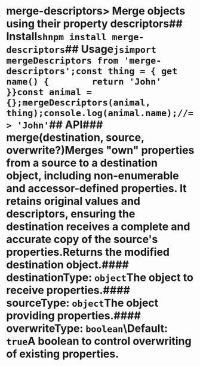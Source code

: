 # merge-descriptors> Merge objects using their property descriptors## Install```shnpm install merge-descriptors```## Usage```jsimport mergeDescriptors from 'merge-descriptors';const thing = {	get name() {		return 'John'	}}const animal = {};mergeDescriptors(animal, thing);console.log(animal.name);//=> 'John'```## API### merge(destination, source, overwrite?)Merges "own" properties from a source to a destination object, including non-enumerable and accessor-defined properties. It retains original values and descriptors, ensuring the destination receives a complete and accurate copy of the source's properties.Returns the modified destination object.#### destinationType: `object`The object to receive properties.#### sourceType: `object`The object providing properties.#### overwriteType: `boolean`\Default: `true`A boolean to control overwriting of existing properties.
